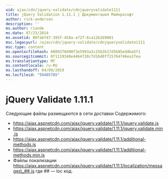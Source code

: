 ```yaml
---
uid: ajax/cdn/jquery-validate/cdnjqueryvalidate1111
title: jQuery Validation 1.11.1 | Документация Майкрософт
author: rick-anderson
description: ''
ms.author: riande
ms.date: 07/23/2014
ms.assetid: 80fabf47-395f-458a-a72f-6ca12b269081
msc.legacyurl: /ajax/cdn/jquery-validate/cdnjqueryvalidate1111
msc.type: content
ms.openlocfilehash: 6009370d90f3e5993a3c25b2b17d5685ed4ba5f1
ms.sourcegitcommit: 0f1119340e4464720cfd16d0ff15764746ea1fea
ms.translationtype: MT
ms.contentlocale: ru-RU
ms.lasthandoff: 04/09/2019
ms.locfileid: "59405785"
---
```

# <a name="jquery-validation-1111"></a>jQuery Validate 1.11.1

Следующие файлы размещаются в сети доставки Содержимого:

- https://ajax.aspnetcdn.com/ajax/jquery.validate/1.11.1/jquery.validate.js
- https://ajax.aspnetcdn.com/ajax/jquery.validate/1.11.1/jquery.validate.min.js
- https://ajax.aspnetcdn.com/ajax/jquery.validate/1.11.1/additional-methods.js
- https://ajax.aspnetcdn.com/ajax/jquery.validate/1.11.1/additional-methods.min.js
- Файлы локализации https://ajax.aspnetcdn.com/ajax/jquery.validate/1.11.1/localization/messages\_##.js где ## — loc код.
